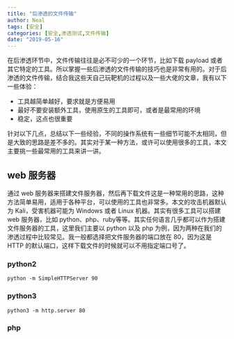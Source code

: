 ```yaml
---
title: "后渗透的文件传输"
author: Neal
tags: [安全]
categories: [安全,渗透测试,文件传输]
date: "2019-05-16" 
---
```


在后渗透环节中，文件传输往往是必不可少的一个环节，比如下载 payload 或者其它特定的工具。所以掌握一些后渗透的文件传输的技巧也是非常有用的。对于后渗透的文件传输，结合我这些天自己玩靶机的过程以及一些大佬的文章，我有以下一些体验：

* 工具越简单越好，要求就是方便易用
* 最好不要安装额外工具，使用原生的工具即可，或者是最常用的环境
* 稳定，这点也很重要

针对以下几点，总结以下一些经验，不同的操作系统有一些细节可能不太相同，但是大致的思路是差不多的。其实对于某一种方法，或许可以使用很多的工具，本文主要挑一些最常用的工具来讲一讲。

## web 服务器

通过 web 服务器来搭建文件服务器，然后再下载文件这是一种常用的思路，这种方法简单易用，适用于各种平台，可以使用的工具也非常多。本文的攻击机器默认为 Kali，受害机器可能为 Windows 或者 Linux 机器。其实有很多工具可以搭建 web 服务器，比如 python、php、ruby等等。其实任何语言几乎都可以作为搭建文件服务器的工具，这里我们主要以 python 以及 php 为例，因为两种在我们的渗透过程中比较常见。我一般都选择把文件服务器的端口放在 80，因为这是 HTTP 的默认端口，这样下载文件的时候就可以不用指定端口号了。

### python2

```
python -m SimpleHTTPServer 90
```

### python3

```
python3 -m http.server 80
```

### php


